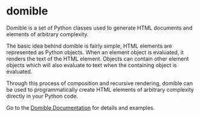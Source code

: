 # domible

Domible is a set of Python classes used to generate HTML documents and elements of arbitrary complexity.

The basic idea behind domible is fairly simple, HTML elements are represented as Python objects.
When an element object is evaluated, it renders the text of the HTML element.
Objects can contain other element objects which will also evaluate to text when the containing object is evaluated.

Through this process of composition and recursive rendering,
domible can be used to programmatically create HTML elements
of arbitrary complexity directly in your Python code.

Go to the
[Domible Documentation](https://joeldodson.github.io/domible)
for details and examples.


